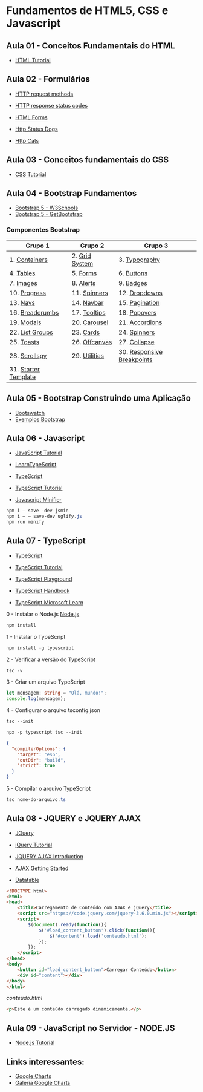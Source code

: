 # Fundamentos de HTML5, CSS e Javascript

## Aula 01 - Conceitos Fundamentais do HTML
- [HTML Tutorial](https://www.w3schools.com/html/default.asp)


## Aula 02 - Formulários

- [HTTP request methods](https://developer.mozilla.org/en-US/docs/Web/HTTP/Methods)

- [HTTP response status codes](https://developer.mozilla.org/en-US/docs/Web/HTTP/Status)

- [HTML Forms](https://www.w3schools.com/html/html_forms.asp)

- [Http Status Dogs](https://httpstatusdogs.com/)

- [Http Cats](https://http.cat/)


## Aula 03 - Conceitos fundamentais do CSS 

- [CSS Tutorial](https://www.w3schools.com/css/default.asp)


## Aula 04 - Bootstrap Fundamentos

- [Bootstrap 5 - W3Schools](https://www.w3schools.com/bootstrap5/index.php)
- [Bootstrap 5 - GetBootstrap](https://getbootstrap.com/docs/5.0/getting-started/introduction/)

### Componentes Bootstrap

| Grupo 1 | Grupo 2 | Grupo 3|
|----|----|---|
|1. [Containers](https://getbootstrap.com/docs/5.0/layout/containers/)|2. [Grid System](https://getbootstrap.com/docs/5.0/layout/grid/)|3. [Typography](https://getbootstrap.com/docs/5.0/content/typography/)|
|4. [Tables](https://getbootstrap.com/docs/5.0/content/tables/)|5. [Forms](https://getbootstrap.com/docs/5.0/forms/overview/)|6. [Buttons](https://getbootstrap.com/docs/5.0/components/buttons/)|
|7. [Images](https://getbootstrap.com/docs/5.0/content/images/)|8. [Alerts](https://getbootstrap.com/docs/5.0/components/alerts/)|9. [Badges](https://getbootstrap.com/docs/5.0/components/badge/)|
|10. [Progress](https://getbootstrap.com/docs/5.0/components/progress/)|11. [Spinners](https://getbootstrap.com/docs/5.0/components/spinners/)|12. [Dropdowns](https://getbootstrap.com/docs/5.0/components/dropdowns/)|
|13. [Navs](https://getbootstrap.com/docs/5.0/components/navs/)|14. [Navbar](https://getbootstrap.com/docs/5.0/components/navbar/)|15. [Pagination](https://getbootstrap.com/docs/5.0/components/pagination/)|
|16. [Breadcrumbs](https://getbootstrap.com/docs/5.0/components/breadcrumb/)|17. [Tooltips](https://getbootstrap.com/docs/5.0/components/tooltips/)|18. [Popovers](https://getbootstrap.com/docs/5.0/components/popovers/)|
|19. [Modals](https://getbootstrap.com/docs/5.0/components/modal/)|20. [Carousel](https://getbootstrap.com/docs/5.0/components/carousel/)|21. [Accordions](https://getbootstrap.com/docs/5.0/components/accordion/)|
|22. [List Groups](https://getbootstrap.com/docs/5.0/components/list-group/)|23. [Cards](https://getbootstrap.com/docs/5.0/components/card/)|24. [Spinners](https://getbootstrap.com/docs/5.0/components/spinners/)|
|25. [Toasts](https://getbootstrap.com/docs/5.0/components/toasts/)|26. [Offcanvas](https://getbootstrap.com/docs/5.0/components/offcanvas/)|27. [Collapse](https://getbootstrap.com/docs/5.0/components/collapse/)|
|28. [Scrollspy](https://getbootstrap.com/docs/5.0/components/scrollspy/)|29. [Utilities](https://getbootstrap.com/docs/5.0/utilities/borders/)|30. [Responsive Breakpoints](https://getbootstrap.com/docs/5.0/layout/breakpoints/)|
|31. [Starter Template](https://getbootstrap.com/docs/5.0/getting-started/introduction/#starter-template)||


## Aula 05 - Bootstrap Construindo uma Aplicação

- [Bootswatch](https://bootswatch.com/)
- [Exemplos Bootstrap](https://bootswatch.com/cerulean/)

## Aula 06 - Javascript

- [JavaScript Tutorial](https://www.w3schools.com/js/default.asp)

- [LearnTypeScript](https://learn.microsoft.com/pt-br/training/paths/build-javascript-applications-typescript/)

- [TypeScript](https://www.typescriptlang.org/)

- [TypeScript Tutorial](https://www.w3schools.com/typescript/default.asp)

- [Javascript Minifier](https://medium.com/@anandkiit94/minifying-typescript-code-d0529189daf0)

```powershell
npm i — save -dev jsmin
npm i — — save-dev uglify.js
npm run minify
```


## Aula 07 - TypeScript


- [TypeScript](https://www.typescriptlang.org/)

- [TypeScript Tutorial](https://www.w3schools.com/typescript/)

- [TypeScript Playground](https://www.typescriptlang.org/play)

- [TypeScript Handbook](https://www.typescriptlang.org/docs/handbook/intro.html)

- [TypeScript Microsoft Learn](https://learn.microsoft.com/pt-br/training/paths/build-javascript-applications-typescript/?source=learn)



0 - Instalar o Node.js
[Node.js](https://nodejs.org/en/)

```powershell
npm install
```

1 - Instalar o TypeScript
```powershell
npm install -g typescript
```

2 - Verificar a versão do TypeScript
```powershell   
tsc -v
```

3 - Criar um arquivo TypeScript
```typescript
let mensagem: string = "Olá, mundo!";
console.log(mensagem);
```

4 - Configurar o arquivo tsconfig.json
```Powershell
tsc --init

npx -p typescript tsc --init
```

```json
{
  "compilerOptions": {
    "target": "es6",
    "outDir": "build",
    "strict": true
  }
}
```

5 - Compilar o arquivo TypeScript
```powershell
tsc nome-do-arquivo.ts
```


## Aula 08 - JQUERY e JQUERY AJAX

- [JQuery](https://jquery.com/)

- [jQuery Tutorial](https://www.w3schools.com/jquery/default.asp)

- [JQUERY AJAX Introduction](https://www.w3schools.com/jquery/jquery_ajax_intro.asp)

- [AJAX Getting Started](https://udn.realityripple.com/docs/Web/Guide/AJAX/Getting_Started)

- [Datatable](https://datatables.net/)


```html
<!DOCTYPE html>
<html>
<head>
    <title>Carregamento de Conteúdo com AJAX e jQuery</title>
    <script src="https://code.jquery.com/jquery-3.6.0.min.js"></script>
    <script>
        $(document).ready(function(){
            $('#load_content_button').click(function(){
                $('#content').load('conteudo.html');
            });
        });
    </script>
</head>
<body>
    <button id="load_content_button">Carregar Conteúdo</button>
    <div id="content"></div>
</body>
</html>
```
*conteudo.html*
```html
<p>Este é um conteúdo carregado dinamicamente.</p>
```

## Aula 09 - JavaScript no Servidor - NODE.JS

- [Node.js Tutorial](https://www.w3schools.com/nodejs/default.asp)


## Links interessantes:

- [Google Charts](https://developers.google.com/chart/)
- [Galeria Google Charts](https://developers.google.com/chart/interactive/docs/gallery?hl=pt-br)
